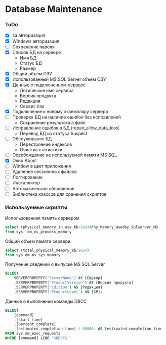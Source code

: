 # Database Maintenance

### ToDo
- [x] sa авторизация
- [x] Windows авторизация
- [ ] Сохранение пароля 
- [x] Список БД на сервере
    * Имя БД
    * Статус БД
    * Размер
- [x] Общий объем ОЗУ
- [x] Использованный MS SQL Server объем ОЗУ 
- [x] Данные о подключенном сервере 
    * Логическое имя сервера
    * Версия продукта
    * Редакция
    * Сервис пак
- [x] Подключение к новому экземпляру сервера 
- [ ] Проверка БД на наличие ошибок без исправлений
	* Сохранение результата в файл
- [ ] Исправление ошибок в БД (repair_allow_data_loss)
    * Перевод БД из статуса Suspect
- [ ] Обслуживание БД
    * Перестроение индексов
    * Очистка статистики 
- [ ] Освобождение не используемой памяти MS SQL
- [x] Окно About
- [ ] Window в цвет приложения
- [ ] Удаление сессионных файлов
- [ ] Логгирование
- [ ] Инсталлятор
- [ ] Автоматическое обновление
- [ ] Библиотека классов для хранения скриптов

### Используемые скрипты 

Использованная память сервером
```sql
select (physical_memory_in_use_kb/1024)Phy_Memory_usedby_Sqlserver_MB 
from sys. dm_os_process_memory
```

Общий объем памяти сервера
```sql
select (total_physical_memory_kb/1024) 
from sys.dm_os_sys_memory
```

Получение сведений о выпуске MS SQL Server
```sql
SELECT 
	SERVERPROPERTY('ServerName') AS [Сервер]
	,SERVERPROPERTY('ProductVersion') AS [Версия продукта]
	,SERVERPROPERTY('Edition') AS [Редакция]
	,SERVERPROPERTY('ProductLevel') AS [SP];
```

Данные о выполнении команды DBCC
```sql
SELECT
    [command]
    ,[start_time]
    ,[percent_complete]
    ,[estimated_completion_time] / 60000. AS [estimated_completion_time_min]
FROM sys.dm_exec_requests
WHERE [command] LIKE '%DBCC%'
```

